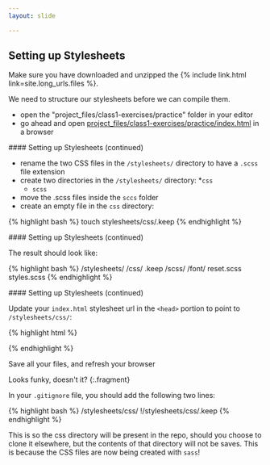 ```yaml
---
layout: slide

---
```


<section>

## Setting up Stylesheets

<div class="left-align">
  <p>Make sure you have downloaded and unzipped the {% include
  link.html link=site.long_urls.files %}.</p>
  <p>We need to structure our stylesheets before we can compile them.</p>
  <ul>
    <li>open the <span class="blue">"project_files/class1-exercises/practice"</span> <span class="green">folder</span> in your editor</li>
    <li>go ahead and open <a href="project_files/class1-exercises/practice/index.html" target="_blank">project_files/class1-exercises/practice/index.html</a> in a browser</li>
  </ul>
</div>
</section>

<section>
#### Setting up Stylesheets (continued)

* rename the two CSS files in the `/stylesheets/` directory to have a `.scss` file extension
* create two directories in the `/stylesheets/` directory:
  *`css`
  * `scss`
* move the .scss files inside the `sccs` folder
* create an empty file in the `css` directory:


{% highlight bash %}
touch stylesheets/css/.keep
{% endhighlight %}


</section>

<section>
#### Setting up Stylesheets (continued)

The result should look like:

{% highlight bash %}
/stylesheets/
  /css/
    .keep
  /scss/
    /font/
    reset.scss
    styles.scss
{% endhighlight %}

</section>

<section>
#### Setting up Stylesheets (continued)

Update your `index.html` stylesheet url in the `<head>` portion
to point to `/stylesheets/css/`:


{% highlight html %}
<link rel="stylesheet"
  href="stylesheets/css/reset.css">
<link rel="stylesheet"
  href="stylesheets/css/style.css">
{% endhighlight %}

</section>

<section>

Save all your files, and refresh your browser

Looks funky, doesn't it?
{:.fragment}


</section>



<aside class="notes">

In your `.gitignore` file, you should add the following two lines:

{% highlight bash %}
/stylesheets/css/
!/stylesheets/css/.keep
{% endhighlight %}

This is so the css directory will be present in the repo, should
you choose to clone it elsewhere, but the contents of that
directory will not be saves. This is because the CSS files are now
being created with <code>sass</code>!

</aside>
